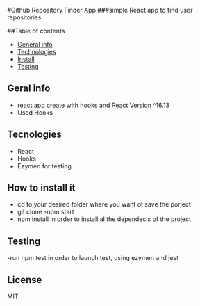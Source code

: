 #Github Repository Finder App
###simple React app to find user repositories


##Table of contents
* [General info ](#general-info)
* [Technologies](#technologies)
* [Install](#How-to-install)
* [Testing](#testing)

## Geral info
* react app create with hooks and React Version ^16.13
* Used Hooks

## Tecnologies
- React
- Hooks
- Ezymen for testing


## How to install it
- cd to your desired folder where you want ot save the porject
 - git clone <Repo name>
 -npm start
 - npm install in order to install al the dependecis of the project

## Testing
-run npm test in order to launch test, using ezymen and jest

## License
 MIT

